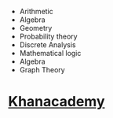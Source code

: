 - Arithmetic
- Algebra
- Geometry
- Probability theory
- Discrete Analysis
- Mathematical logic
- Algebra
- Graph Theory

# [Khanacademy](https://en.khanacademy.org/profile/kaid_1119124483234727248154955/courses)
